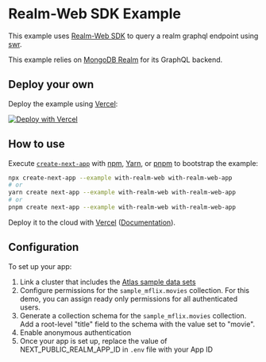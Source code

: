 # Realm-Web SDK Example

This example uses [Realm-Web SDK](https://docs.mongodb.com/realm/web/) to query a realm graphql endpoint using [swr](https://swr.vercel.app/).

This example relies on [MongoDB Realm](https://www.mongodb.com/realm) for its GraphQL backend.

## Deploy your own

Deploy the example using [Vercel](https://vercel.com?utm_source=github&utm_medium=readme&utm_campaign=next-example):

[![Deploy with Vercel](https://vercel.com/button)](https://vercel.com/new/git/external?repository-url=https://github.com/vercel/next.js/tree/canary/examples/with-realm-web&project-name=with-realm-web&repository-name=with-realm-web)

## How to use

Execute [`create-next-app`](https://github.com/vercel/next.js/tree/canary/packages/create-next-app) with [npm](https://docs.npmjs.com/cli/init), [Yarn](https://yarnpkg.com/lang/en/docs/cli/create/), or [pnpm](https://pnpm.io) to bootstrap the example:

```bash
npx create-next-app --example with-realm-web with-realm-web-app
# or
yarn create next-app --example with-realm-web with-realm-web-app
# or
pnpm create next-app --example with-realm-web with-realm-web-app
```

Deploy it to the cloud with [Vercel](https://vercel.com/new?utm_source=github&utm_medium=readme&utm_campaign=next-example) ([Documentation](https://nextjs.org/docs/deployment)).

## Configuration

To set up your app:

1. Link a cluster that includes the [Atlas sample data sets](https://docs.atlas.mongodb.com/sample-data/)
2. Configure permissions for the `sample_mflix.movies` collection. For this
   demo, you can assign ready only permissions for all authenticated users.
3. Generate a collection schema for the `sample_mflix.movies` collection.
   Add a root-level "title" field to the schema with the value set to "movie".
4. Enable anonymous authentication
5. Once your app is set up, replace the value of NEXT_PUBLIC_REALM_APP_ID in `.env` file with your App ID
